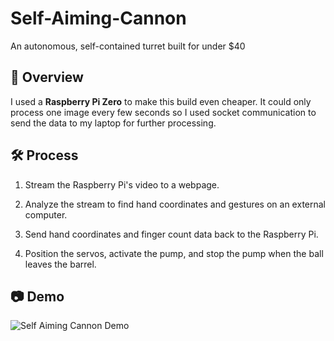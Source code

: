# Self-Aiming-Cannon 

An autonomous, self-contained turret built for under $40 

## 🚀 Overview

I used a **Raspberry Pi Zero** to make this build even cheaper. It could only process one image every few seconds so 
I used socket communication to send the data to my laptop for further processing. 

## 🛠 Process

1. Stream the Raspberry Pi's video to a webpage.
   
2. Analyze the stream to find hand coordinates and gestures on an external computer.
   
3. Send hand coordinates and finger count data back to the Raspberry Pi.
   
4. Position the servos, activate the pump, and stop the pump when the ball leaves the barrel.

## 📷 Demo

![Self Aiming Cannon Demo](https://github.com/NoahBSchwartz/Self-Aiming-Cannon/assets/44248582/719d333b-5602-4cad-a93b-8f3a38d87380)
